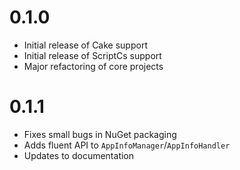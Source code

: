 # 0.1.0
- Initial release of Cake support
- Initial release of ScriptCs support
- Major refactoring of core projects

# 0.1.1
- Fixes small bugs in NuGet packaging
- Adds fluent API to `AppInfoManager`/`AppInfoHandler`
- Updates to documentation